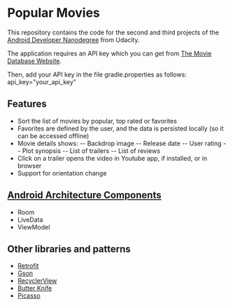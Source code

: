 # Popular Movies
This repository contains the code for the second and third projects of the [Android Developer Nanodegree](https://www.udacity.com/course/android-developer-nanodegree-by-google--nd801) from Udacity.

The application requires an API key which you can get from [The Movie Database Website](https://www.themoviedb.org).

Then, add your API key in the file gradle.properties as follows: api_key="your_api_key"

## Features
- Sort the list of movies by popular, top rated or favorites
- Favorites are defined by the user, and the data is persisted locally (so it can be accessed offline)
- Movie details shows:
-- Backdrop image
-- Release date
-- User rating
-- Plot synopsis
-- List of trailers 
-- List of reviews
- Click on a trailer opens the video in Youtube app, if installed, or in browser 
- Support for orientation change

## [Android Architecture Components](https://developer.android.com/topic/libraries/architecture/)
- Room
- LiveData
- ViewModel

## Other libraries and patterns
- [Retrofit](https://github.com/square/retrofit)
- [Gson](https://github.com/google/gson)
- [RecyclerView](https://developer.android.com/reference/android/support/v7/widget/RecyclerView)
- [Butter Knife](https://github.com/JakeWharton/butterknife)
- [Picasso](https://github.com/square/picasso)
